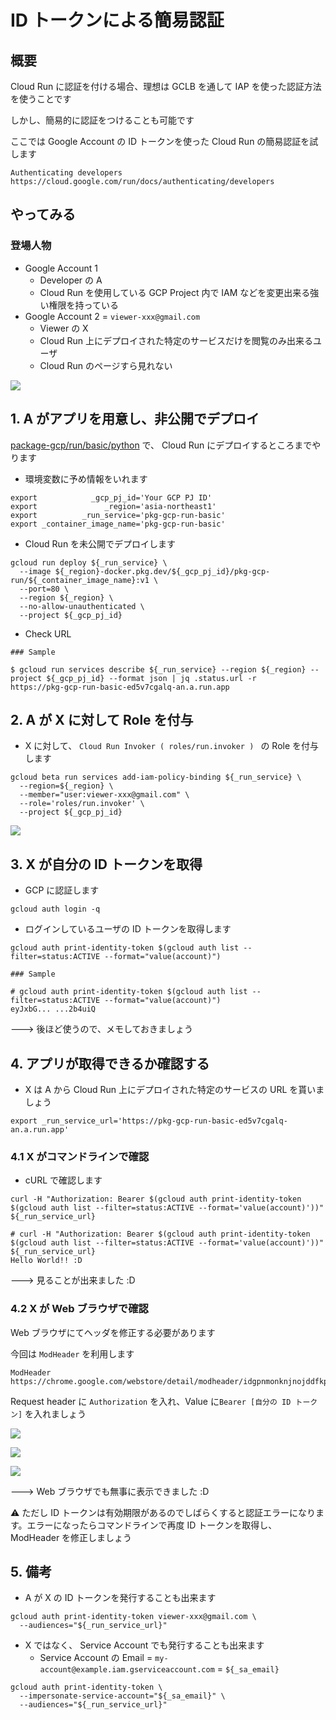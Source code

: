 # ID トークンによる簡易認証

## 概要

Cloud Run に認証を付ける場合、理想は GCLB を通して IAP を使った認証方法を使うことです

しかし、簡易的に認証をつけることも可能です

ここでは Google Account の ID トークンを使った Cloud Run の簡易認証を試します

```
Authenticating developers
https://cloud.google.com/run/docs/authenticating/developers
```

## やってみる

### 登場人物

+ Google Account 1
  + Developer の A
  + Cloud Run を使用している GCP Project 内で IAM などを変更出来る強い権限を持っている
+ Google Account 2 = `viewer-xxx@gmail.com`
  + Viewer の X
  + Cloud Run 上にデプロイされた特定のサービスだけを閲覧のみ出来るユーザ
  + Cloud Run のページすら見れない

![](./00.png)

## 1. A がアプリを用意し、非公開でデプロイ

[package-gcp/run/basic/python](../basic/python/) で、 Cloud Run にデプロイするところまでやります 

+ 環境変数に予め情報をいれます

```
export            _gcp_pj_id='Your GCP PJ ID'
export               _region='asia-northeast1'
export          _run_service='pkg-gcp-run-basic'
export _container_image_name='pkg-gcp-run-basic'
```

+ Cloud Run を未公開でデプロイします

```
gcloud run deploy ${_run_service} \
  --image ${_region}-docker.pkg.dev/${_gcp_pj_id}/pkg-gcp-run/${_container_image_name}:v1 \
  --port=80 \
  --region ${_region} \
  --no-allow-unauthenticated \
  --project ${_gcp_pj_id}
```

+ Check URL

```
### Sample

$ gcloud run services describe ${_run_service} --region ${_region} --project ${_gcp_pj_id} --format json | jq .status.url -r
https://pkg-gcp-run-basic-ed5v7cgalq-an.a.run.app
```

## 2. A が X に対して Role を付与

+ X に対して、 `Cloud Run Invoker ( roles/run.invoker ) ` の Role を付与します

```
gcloud beta run services add-iam-policy-binding ${_run_service} \
  --region=${_region} \
  --member="user:viewer-xxx@gmail.com" \
  --role='roles/run.invoker' \
  --project ${_gcp_pj_id}
```

![](./01.png)

## 3. X が自分の ID トークンを取得

+ GCP に認証します

```
gcloud auth login -q
```

+ ログインしているユーザの ID トークンを取得します

```
gcloud auth print-identity-token $(gcloud auth list --filter=status:ACTIVE --format="value(account)")
```
```
### Sample

# gcloud auth print-identity-token $(gcloud auth list --filter=status:ACTIVE --format="value(account)")
eyJxbG... ...2b4uiQ
```

---> 後ほど使うので、メモしておきましょう

## 4. アプリが取得できるか確認する

+ X は A から Cloud Run 上にデプロイされた特定のサービスの URL を貰いましょう

```
export _run_service_url='https://pkg-gcp-run-basic-ed5v7cgalq-an.a.run.app'
```

### 4.1 X がコマンドラインで確認

+ cURL で確認します

```
curl -H "Authorization: Bearer $(gcloud auth print-identity-token $(gcloud auth list --filter=status:ACTIVE --format='value(account)'))" ${_run_service_url}
```
```
# curl -H "Authorization: Bearer $(gcloud auth print-identity-token $(gcloud auth list --filter=status:ACTIVE --format='value(account)'))" ${_run_service_url}
Hello World!! :D
```

---> 見ることが出来ました :D

### 4.2 X が Web ブラウザで確認

Web ブラウザにてヘッダを修正する必要があります

今回は `ModHeader` を利用します 

```
ModHeader
https://chrome.google.com/webstore/detail/modheader/idgpnmonknjnojddfkpgkljpfnnfcklj
```

Request header に `Authorization` を入れ、Value に`Bearer [自分の ID トークン]` を入れましょう


![](./02.png)

![](./03.png)

![](./04.png)

---> Web ブラウザでも無事に表示できました :D

:warning: ただし ID トークンは有効期限があるのでしばらくすると認証エラーになります。エラーになったらコマンドラインで再度 ID トークンを取得し、 ModHeader を修正しましょう

## 5. 備考

+ A が X の ID トークンを発行することも出来ます

```
gcloud auth print-identity-token viewer-xxx@gmail.com \
  --audiences="${_run_service_url}"
```

+ X ではなく、 Service Account でも発行することも出来ます
  + Service Account の Email = `my-account@example.iam.gserviceaccount.com` = `${_sa_email}`

```
gcloud auth print-identity-token \
  --impersonate-service-account="${_sa_email}" \
  --audiences="${_run_service_url}"
```
